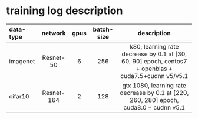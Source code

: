 training log description
=====================================
| data-type     | network    | gpus | batch-size | description |
| :------------ | :---------:| :---:| :---------:|:-----------:|
| imagenet      |  Resnet-50 |  6   | 256        |k80, learning rate decrease by 0.1 at [30, 60, 90] epoch, centos7 + openblas + cuda7.5+cudnn v5/v5.1|
| cifar10       |  Resnet-164|  2   | 128        | gtx 1080, learning rate decrease by 0.1 at [220, 260, 280] epoch, cuda8.0 + cudnn v5.1|

